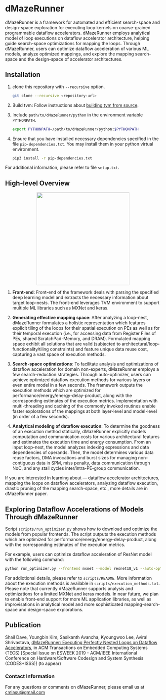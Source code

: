 # dMazeRunner
dMazeRunner is a framework for automated and efficient search-space and design-space exploration for executing loop kernels on coarse-grained programmable dataflow accelerators. dMazeRunner employs analytical model of loop executions on dataflow accelerator architecture, helping guide search-space optimizations for mapping the loops. Through dMazeRunner, users can optimize dataflow acceleration of various ML models, analyze optimized mappings, and explore the mapping search-space and the design-space of accelerator architectures. 



## Installation
1. clone this repository with `--recursive` option. 

    ```bash
    git clone --recursive <repository-url>
    ```

2. Build tvm: Follow instructions about [building tvm from source](https://docs.tvm.ai/install/from_source.html).

3. Include `path/to/dMazeRunner/python` in the environment variable `PYTHONPATH`.

    ```bash
    export PYTHONPATH=/path/to/dMazeRunner/python:$PYTHONPATH
    ```
4. Ensure that you have installed necessary dependencies specified in the file `pip-dependencies.txt`. You may install them in your python virtual environment.

    ```bash
    pip3 install -r pip-dependencies.txt
    ```
    
For additional information, please refer to file `setup.txt`.



## High-level Overview

<p align="center">
  <img src="http://aviral.lab.asu.edu/wp-content/uploads/2019/09/dMazeRunner.png"/ height="300">
</p>
    
1. **Front-end**: Front-end of the framework deals with parsing the specified deep learning model and extracts the necessary information about target loop-nests. The front-end leverages TVM environment to support multiple ML libraries such as MXNet and keras. 

2. **Generating effective mapping space**: After analyzing a loop-nest, dMazeRunner formulates a holistic representation which features explicit tiling of the loops for their spatial execution on PEs as well as for their temporal execution (i.e., for accessing data from Register Files of PEs, shared ScratchPad-Memory, and DRAM). Formulated mapping space exhibit all solutions that are valid (subjected to architectural/loop-functionality/tiling constraints) and feature unique data reuse cost, capturing a vast space of execution methods.

3. **Search-space optimizations**: To facilitate analysis and optimizations of dataflow acceleration for domain non-experts, dMazeRunner employs a few search-reduction strategies. Through auto-optimizer, users can achieve optimized dataflow execution methods for various layers or even entire model in a few seconds. The framework outputs the execution methods which are optimized for performance/energy/energy-delay-product, along with the corresponding estimates of the execution metrics. Implementation with multi-threading and caching of the commonly invoked routines enable faster explorations of the mappings at both layer-level and model-level (in order of a few seconds).  

4. **Analytical modeling of dataflow execution**: To determine the goodness of an execution method statically, dMazeRunner explicitly models computation and communication costs for various architectural features and estimates the execution time and energy consumption. From an input loop-nest, the model analyzes indexing expressions and data dependencies of operands. Then, the model determines various data reuse factors, DMA invocations and burst sizes for managing non-contiguous data in SPM, miss penalty, data communication through NoC, and any stall cycles inter/intra-PE-group communication.
    
If you are interested in learning about — dataflow accelerator architectures, mapping the loops on dataflow accelerators, analyzing dataflow execution, drastic pruning of the mapping search-space, etc., more details are in dMazeRunner paper.



## Exploring Dataflow Accelerations of Models Through dMazeRunner

Script `scripts/run_optimizer.py` shows how to download and optimize the models from popular frontends. The script outputs the execution methods which are optimized for performance/energy/energy-delay-product, along with the corresponding estimates of the execution metrics.

For example, users can optimize dataflow acceleration of ResNet model with the following command:

```bash
python run_optimizer.py --frontend mxnet --model resnet18_v1 --auto-optimize
```

For addiotional details, please refer to `scripts/README`. More information about the execution methods is available in `scripts/execution_methods.txt`. Please note that currently dMazeRunner supports analysis and optimizations for a limited MXNet and keras models. In near future, we plan to enable front-end support for more ML application libraries, as well as improvisations in analytical model and more sophisticated mapping-search-space and design-space explorations.



## Publication

Shail Dave, Youngbin Kim, Sasikanth Avancha, Kyoungwoo Lee, Aviral Shrivastava, [dMazeRunner: Executing Perfectly Nested Loops on Dataflow Accelerators](http://aviral.lab.asu.edu/bibadmin/uploads/pdf/dMazeRunner.pdf), in ACM Transactions on Embedded Computing Systems (TECS) \[Special Issue on ESWEEK 2019 - ACM/IEEE International Conference on Hardware/Software Codesign and System Synthesis (CODES+ISSS)\]  (to appear)



### Contact Information

For any questions or comments on dMazeRunner, please email us at cmlasu@gmail.com
